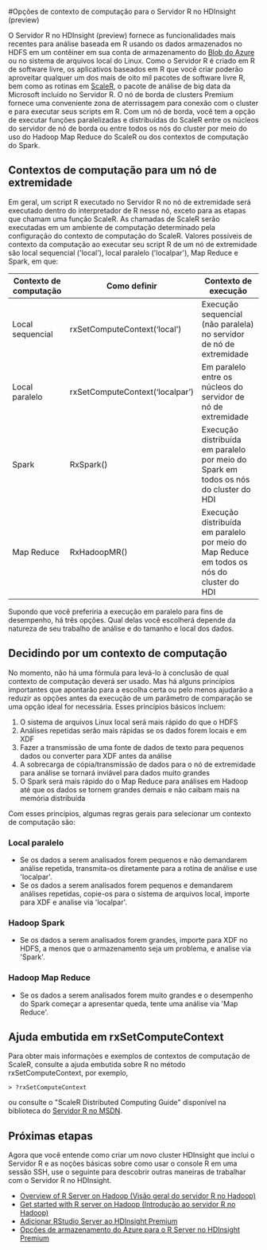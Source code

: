 <properties
   pageTitle="Opções de contexto de computação para o Servidor R no HDInsight (preview) | Azure"
   description="Conheça as diferentes opções de contexto de computação disponíveis para usuários com o Servidor R no HDInsight (preview)"
   services="HDInsight"
   documentationCenter=""
   authors="jeffstokes72"
   manager="paulettem"
   editor="cgronlun"
/>

<tags
   ms.service="HDInsight"
   ms.devlang="R"
   ms.topic="article"
   ms.tgt_pltfrm="na"
   ms.workload="data-services"
   ms.date="05/31/2016"
   ms.author="jeffstok"
/>

#Opções de contexto de computação para o Servidor R no HDInsight (preview)

O Servidor R no HDInsight (preview) fornece as funcionalidades mais recentes para análise baseada em R usando os dados armazenados no HDFS em um contêiner em sua conta de armazenamento do [Blob do Azure](../storage/storage-introduction.md "Armazenamento do Blob do Azure") ou no sistema de arquivos local do Linux. Como o Servidor R é criado em R de software livre, os aplicativos baseados em R que você criar poderão aproveitar qualquer um dos mais de oito mil pacotes de software livre R, bem como as rotinas em [ScaleR](http://www.revolutionanalytics.com/revolution-r-enterprise-scaler "Revolution Analytics ScaleR"), o pacote de análise de big data da Microsoft incluído no Servidor R. O nó de borda de clusters Premium fornece uma conveniente zona de aterrissagem para conexão com o cluster e para executar seus scripts em R. Com um nó de borda, você tem a opção de executar funções paralelizadas e distribuídas do ScaleR entre os núcleos do servidor de nó de borda ou entre todos os nós do cluster por meio do uso do Hadoop Map Reduce do ScaleR ou dos contextos de computação do Spark.

## Contextos de computação para um nó de extremidade

Em geral, um script R executado no Servidor R no nó de extremidade será executado dentro do interpretador de R nesse nó, exceto para as etapas que chamam uma função ScaleR. As chamadas de ScaleR serão executadas em um ambiente de computação determinado pela configuração do contexto de computação do ScaleR. Valores possíveis de contexto da computação ao executar seu script R de um nó de extremidade são local sequencial ('local'), local paralelo ('localpar'), Map Reduce e Spark, em que:

| Contexto de computação | Como definir | Contexto de execução |
|------------------|---------------------------------|---------------------------------------------------------------------------------------|
| Local sequencial | rxSetComputeContext(‘local’) | Execução sequencial (não paralela) no servidor de nó de extremidade |
| Local paralelo | rxSetComputeContext(‘localpar’) | Em paralelo entre os núcleos do servidor de nó de extremidade |
| Spark | RxSpark() | Execução distribuída em paralelo por meio do Spark em todos os nós do cluster do HDI |
| Map Reduce | RxHadoopMR() | Execução distribuída em paralelo por meio do Map Reduce em todos os nós do cluster do HDI |


Supondo que você preferiria a execução em paralelo para fins de desempenho, há três opções. Qual delas você escolherá depende da natureza de seu trabalho de análise e do tamanho e local dos dados.

## Decidindo por um contexto de computação

No momento, não há uma fórmula para levá-lo à conclusão de qual contexto de computação deverá ser usado. Mas há alguns princípios importantes que apontarão para a escolha certa ou pelo menos ajudarão a reduzir as opções antes da execução de um parâmetro de comparação se uma opção ideal for necessária. Esses princípios básicos incluem:

1.	O sistema de arquivos Linux local será mais rápido do que o HDFS
2.	Análises repetidas serão mais rápidas se os dados forem locais e em XDF 
3.	Fazer a transmissão de uma fonte de dados de texto para pequenos dados ou converter para XDF antes da análise 
4.	A sobrecarga de cópia/transmissão de dados para o nó de extremidade para análise se tornará inviável para dados muito grandes 
5.	O Spark será mais rápido do o Map Reduce para análises em Hadoop até que os dados se tornem grandes demais e não caibam mais na memória distribuída

Com esses princípios, algumas regras gerais para selecionar um contexto de computação são:

### Local paralelo

- Se os dados a serem analisados forem pequenos e não demandarem análise repetida, transmita-os diretamente para a rotina de análise e use 'localpar'. 
- Se os dados a serem analisados forem pequenos e demandarem análises repetidas, copie-os para o sistema de arquivos local, importe para XDF e analise via 'localpar'. 

### Hadoop Spark

- Se os dados a serem analisados forem grandes, importe para XDF no HDFS, a menos que o armazenamento seja um problema, e analise via 'Spark'. 

### Hadoop Map Reduce

- Se os dados a serem analisados forem muito grandes e o desempenho do Spark começar a apresentar queda, tente uma análise via 'Map Reduce'.

## Ajuda embutida em rxSetComputeContext

Para obter mais informações e exemplos de contextos de computação de ScaleR, consulte a ajuda embutida sobre R no método rxSetComputeContext, por exemplo,

    > ?rxSetComputeContext 

ou consulte o "ScaleR Distributed Computing Guide" disponível na biblioteca do [Servidor R no MSDN](https://msdn.microsoft.com/library/mt674634.aspx "R Server no MSDN").


## Próximas etapas

Agora que você entende como criar um novo cluster HDInsight que inclui o Servidor R e as noções básicas sobre como usar o console R em uma sessão SSH, use o seguinte para descobrir outras maneiras de trabalhar com o Servidor R no HDInsight.

- [Overview of R Server on Hadoop (Visão geral do servidor R no Hadoop)](hdinsight-hadoop-r-server-overview.md)
- [Get started with R server on Hadoop (Introdução ao servidor R no Hadoop)](hdinsight-hadoop-r-server-get-started.md)
- [Adicionar RStudio Server ao HDInsight Premium](hdinsight-hadoop-r-server-install-r-studio.md)
- [Opções de armazenamento do Azure para o R Server no HDInsight Premium](hdinsight-hadoop-r-server-storage.md)

<!---HONumber=AcomDC_0608_2016-->